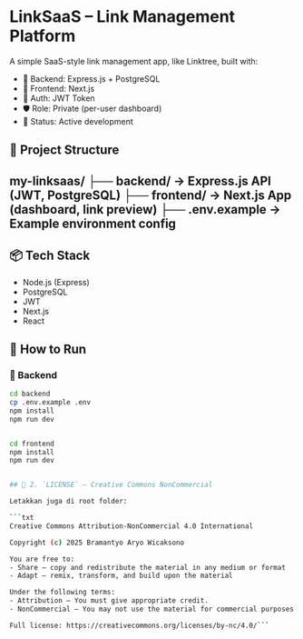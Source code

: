# LinkSaaS – Link Management Platform

A simple SaaS-style link management app, like Linktree, built with:

- 🔧 Backend: Express.js + PostgreSQL
- 🎨 Frontend: Next.js
- 🧪 Auth: JWT Token
- 🛡️ Role: Private (per-user dashboard)
- 🚀 Status: Active development

## 📂 Project Structure

my-linksaas/
├── backend/ → Express.js API (JWT, PostgreSQL)
├── frontend/ → Next.js App (dashboard, link preview)
├── .env.example → Example environment config
---

## 📦 Tech Stack

- Node.js (Express)
- PostgreSQL
- JWT
- Next.js
- React

## 🚀 How to Run

### 🔧 Backend

```bash
cd backend
cp .env.example .env
npm install
npm run dev


cd frontend
npm install
npm run dev


## 📄 2. `LICENSE` – Creative Commons NonCommercial

Letakkan juga di root folder:

```txt
Creative Commons Attribution-NonCommercial 4.0 International

Copyright (c) 2025 Bramantyo Aryo Wicaksono

You are free to:
- Share — copy and redistribute the material in any medium or format
- Adapt — remix, transform, and build upon the material

Under the following terms:
- Attribution — You must give appropriate credit.
- NonCommercial — You may not use the material for commercial purposes.

Full license: https://creativecommons.org/licenses/by-nc/4.0/```